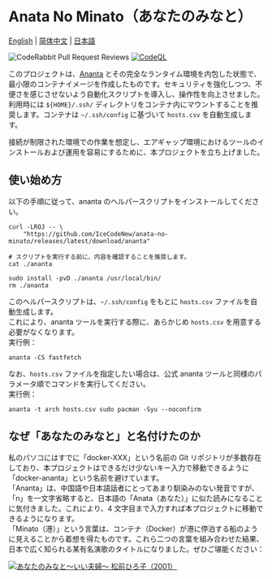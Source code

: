 # Anata No Minato（あなたのみなと）

[English](README.md) | [简体中文](README_zh-Hans.md) | [日本語](README_ja.md)  
  
![CodeRabbit Pull Request Reviews](https://img.shields.io/coderabbit/prs/github/IceCodeNew/anata-no-minato?utm_source=oss&utm_medium=github&utm_campaign=IceCodeNew%2Fanata-no-minato&labelColor=171717&color=FF570A&link=https%3A%2F%2Fcoderabbit.ai&label=CodeRabbit+Reviews)
[![CodeQL](https://github.com/IceCodeNew/anata-no-minato/actions/workflows/github-code-scanning/codeql/badge.svg)](https://github.com/IceCodeNew/anata-no-minato/actions/workflows/github-code-scanning/codeql)
  
このプロジェクトは、[Ananta](https://github.com/cwt/ananta) とその完全なランタイム環境を内包した状態で、最小限のコンテナイメージを作成したものです。セキュリティを強化しつつ、不便さを感じさせないよう自動化スクリプトを導入し、操作性を向上させました。  
利用時には `${HOME}/.ssh/` ディレクトリをコンテナ内にマウントすることを推奨します。コンテナは `~/.ssh/config` に基づいて `hosts.csv` を自動生成します。  
  
接続が制限された環境での作業を想定し、エアギャップ環境におけるツールのインストールおよび運用を容易にするために、本プロジェクトを立ち上げました。  

## 使い始め方

以下の手順に従って、ananta のヘルパースクリプトをインストールしてください。  

```shell
curl -LROJ -- \
    "https://github.com/IceCodeNew/anata-no-minato/releases/latest/download/ananta"

# スクリプトを実行する前に、内容を確認することを推奨します。
cat ./ananta

sudo install -pvD ./ananta /usr/local/bin/
rm ./ananta
```

このヘルパースクリプトは、`~/.ssh/config` をもとに `hosts.csv` ファイルを自動生成します。  
これにより、ananta ツールを実行する際に、あらかじめ `hosts.csv` を用意する必要がなくなります。  
実行例：  

```shell
ananta -CS fastfetch
```

なお、`hosts.csv` ファイルを指定したい場合は、公式 ananta ツールと同様のパラメータ順でコマンドを実行してください。  
実行例：  

```shell
ananta -t arch hosts.csv sudo pacman -Syu --noconfirm
```

## なぜ「あなたのみなと」と名付けたのか

私のパソコにはすでに「docker-XXX」という名前の Git リポジトリが多数存在しており、本プロジェクトはできるだけ少ないキー入力で移動できるように「docker-ananta」という名前を避けています。  
「Ananta」は、中国語や日本語話者にとってあまり馴染みのない発音ですが、「n」を一文字省略すると、日本語の「Anata（あなた）」に似た読みになることに気付きました。これにより、4 文字目まで入力すれば本プロジェクトに移動できるようになります。  
「Minato（港）」という言葉は、コンテナ（Docker）が港に停泊する船のように見えることから着想を得たものです。これら二つの言葉を組み合わせた結果、日本で広く知られる某有名演歌のタイトルになりました。ぜひご堪能ください：  
  
[![あなたのみなと～いい夫婦～ 松前ひろ子（2001）](https://i.ytimg.com/vi/sCRvjlTX8Fw/maxresdefault.jpg)](https://youtu.be/sCRvjlTX8Fw)
